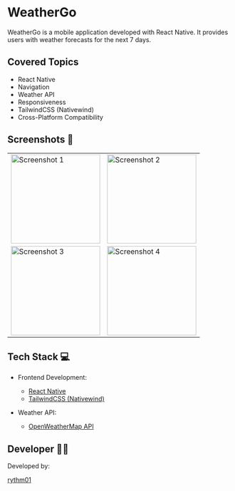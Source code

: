 # WeatherGo

WeatherGo is a mobile application developed with React Native. It provides users with weather forecasts for the next 7 days.

## Covered Topics

- React Native
- Navigation
- Weather API
- Responsiveness
- TailwindCSS (Nativewind)
- Cross-Platform Compatibility

## Screenshots 📱

<table>
  <tr>
    <td><img src="https://github.com/rythm01/WeatherGo/assets/115993280/a9348e50-4154-4ae7-bc3b-70c57f168e4f" alt="Screenshot 1" width="200"></td>
    <td><img src="https://github.com/rythm01/WeatherGo/assets/115993280/13be8256-8bdd-43ed-b31b-b14e26762be3" alt="Screenshot 2" width="200"></td>
  </tr>
  <tr>
    <td><img src="https://github.com/rythm01/WeatherGo/assets/115993280/d0b706e3-dbae-43a8-b826-155558ab7b50" alt="Screenshot 3" width="200"></td>
    <td><img src="https://github.com/rythm01/WeatherGo/assets/115993280/ed4dcdbf-0bd2-4058-8539-64ed40fdf8f5" alt="Screenshot 4" width="200"></td>
  </tr>
</table>


## Tech Stack 💻

- Frontend Development:
  - [React Native](https://reactnative.dev/)
  - [TailwindCSS (Nativewind)]([https://github.com/jaredh159/React-Native-Tailwind-Nativewind](https://www.nativewind.dev/))
  
- Weather API:
  - [OpenWeatherMap API](https://openweathermap.org/api)

## Developer 👨‍💻

Developed by:

[rythm01](https://github.com/rythm01)
